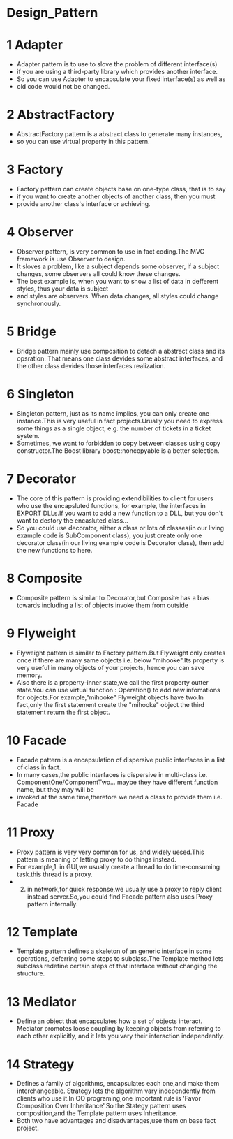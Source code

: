 # Design_Pattern


# 1  Adapter
 * Adapter pattern is to use to slove the problem of different interface(s)
 * if you are using a third-party library which provides another interface.
 * So you can use Adapter to encapsulate your fixed interface(s) as well as
 * old code would not be changed.

 # 2  AbstractFactory
 * AbstractFactory pattern is a abstract class to generate many instances, 
 * so you can use virtual property in this pattern.

 # 3  Factory
 * Factory pattern can create objects base on one-type class, that is to say
 * if you want to create another objects of another class, then you must 
 * provide another class's interface or achieving.

 # 4  Observer
 * Observer pattern, is very common to use in fact coding.The MVC framework is use Observer to design.
 * It sloves a problem, like a subject depends some observer, if a subject changes, some observers all could know these changes.
 * The best example is, when you want to show a list of data in defferent styles, thus your data is subject
 * and styles are observers. When data changes, all styles could change synchronously.

 # 5  Bridge
 * Bridge pattern mainly use composition to detach a abstract class and its opsration. That means one class devides some abstract interfaces, and the other class devides those interfaces realization.

 # 6 Singleton
 * Singleton pattern, just as its name implies, you can only create one instance.This is very useful in fact projects.Urually you need to express some things as a single object, e.g. the number of tickets in a ticket system.
 * Sometimes, we want to forbidden to copy between classes using copy constructor.The Boost library boost::noncopyable is a better selection.

 # 7 Decorator
 * The core of this pattern is providing extendibilities to client for users who use the encapsluted functions, for example, the interfaces in EXPORT DLLs.If you want to add a new function to a DLL, but you don't want to destory the encasluted class...
 * So you could use decorator, either a class or lots of classes(in our living example code is SubComponent class), you just create only one decorator class(in our living example code is Decorator class), then add the new functions to here. 

 # 8 Composite
 * Composite pattern is similar to Decorator,but Composite has a bias towards including a list of objects invoke them from outside

 # 9 Flyweight
 * Flyweight pattern is similar to Factory pattern.But Flyweight only creates once if there are many same objects i.e. below "mihooke".Its property is very useful in many objects of your projects, hence you can save memory.
 * Also there is a property-inner state,we call the first property outter state.You can use virtual function : Operation() to add new infomations for objects.For example,"mihooke" Flyweight objects have two.In fact,only the first statement create the "mihooke" object the third statement return the first object.

 # 10 Facade
 * Facade pattern is a encapsulation of dispersive public interfaces in a list of class in fact.
 * In many cases,the public interfaces is dispersive in multi-class i.e. ComponentOne/ComponentTwo... maybe they have different function name, but they may will be
 * invoked at the same time,therefore we need a class to provide them i.e. Facade

 # 11 Proxy
 * Proxy pattern is very very common for us, and widely uesed.This pattern is meaning of letting proxy to do things instead.
 * For example,1. in GUI,we usually create a thread to do time-consuming task.this thread is a proxy.
 * 2. in network,for quick response,we usually use a proxy to reply client instead server.So,you could find Facade pattern also uses Proxy pattern internally.

 # 12 Template
 * Template pattern defines a skeleton of an generic interface in some operations, deferring some steps to subclass.The Template method lets subclass redefine certain steps of that interface without changing the structure.

 # 13 Mediator
 * Define an object that encapsulates how a set of objects interact. Mediator promotes loose coupling by keeping objects from referring to each other explicitly, and it lets you vary their interaction independently.

 # 14 Strategy
 * Defines a family of algorithms, encapsulates each one,and make them interchangeable. Strategy lets the algorithm vary independently from clients who use it.In OO programing,one important rule is 'Favor Composition Over Inheritance'.So the Stategy pattern uses composition,and the Template pattern uses Inheritance.
 * Both two have advantages and disadvantages,use them on base fact project.